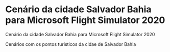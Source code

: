 # Cenário da cidade Salvador Bahia para Microsoft Flight Simulator 2020
Cenário da cidade Salvador Bahia para Microsoft Flight Simulator 2020

Cenários com os pontos turisticos da cidae de Salvador Bahia 
